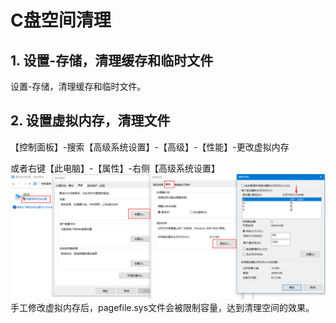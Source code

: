 # C盘空间清理

## 1. 设置-存储，清理缓存和临时文件

设置-存储，清理缓存和临时文件。    

## 2. 设置虚拟内存，清理文件
【控制面板】-搜索【高级系统设置】-【高级】-【性能】-更改虚拟内存

或者右键【此电脑】-【属性】-右侧【高级系统设置】
![Img](./FILES/C盘空间清理.md/img-20240428104039.png)
手工修改虚拟内存后，pagefile.sys文件会被限制容量，达到清理空间的效果。


